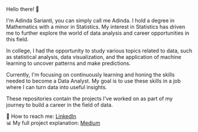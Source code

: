 Hello there! 👋

I'm Adinda Sarianti, you can simply call me Adinda. I hold a degree in Mathematics with a minor in Statistics. My interest in Statistics has driven me to further explore the world of data analysis and career opportunities in this field.

In college, I had the opportunity to study various topics related to data, such as statistical analysis, data visualization, and the application of machine learning to uncover patterns and make predictions.

Currently, I'm focusing on continuously learning and honing the skills needed to become a Data Analyst. My goal is to use these skills in a job where I can turn data into useful insights.

These repositories contain the projects I've worked on as part of my journey to build a career in the field of data.

👀 How to reach me: [LinkedIn](https://www.linkedin.com/in/adindasarianti/)  
📊 My full project explanation: [Medium](https://medium.com/@adindasarianti)



<!---
adindasarianti/adindasarianti is a ✨ special ✨ repository because its `README.md` (this file) appears on your GitHub profile.
You can click the Preview link to take a look at your changes.
--->
